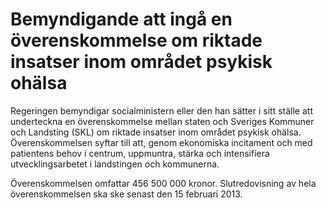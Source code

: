 # Bemyndigande att ingå en överenskommelse om riktade insatser inom området psykisk ohälsa

Regeringen bemyndigar socialministern eller den han sätter i sitt ställe att underteckna en överenskommelse mellan staten och Sveriges Kommuner och Landsting (SKL) om riktade insatser inom området psykisk ohälsa. Överenskommelsen syftar till att, genom ekonomiska incitament och med patientens behov i centrum, uppmuntra, stärka och intensifiera utvecklingsarbetet i landstingen och kommunerna.

Överenskommelsen omfattar 456 500 000 kronor. Slutredovisning av hela överenskommelsen ska ske senast den 15 februari 2013\.
